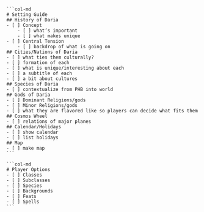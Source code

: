 ````col

```col-md
# Setting Guide
## History of Daria 
- [ ] Concept 
	- [ ] what’s important
	- [ ] what makes unique
- [ ] Central Tension
	- [ ] backdrop of what is going on
## Cities/Nations of Daria 
- [ ] what ties them culturally?
- [ ] formation of each
- [ ] what is unique/interesting about each
- [ ] a subtitle of each
- [ ] a bit about cultures
## Species of Daria 
- [ ] contextualize from PHB into world
## Gods of Daria 
- [ ] Dominant Religions/gods
- [ ] Minor Religions/gods
- [ ] what they are flavored like so players can decide what fits them
## Cosmos Wheel 
- [ ] relations of major planes
## Calendar/Holidays
- [ ] show calendar
- [ ] list holidays
## Map
- [ ] make map
```

```col-md
# Player Options
- [ ] Classes
- [ ] Subclasses
- [ ] Species
- [ ] Backgrounds
- [ ] Feats
- [ ] Spells
```

````

